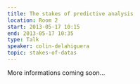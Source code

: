 ```yaml
---
title: The stakes of predictive analysis
location: Room 2
start: 2013-05-17 10:15
end: 2013-05-17 10:35
type: Talk
speaker: colin-delahiguera
topic: stakes-of-datas
---
```


More informations coming soon...